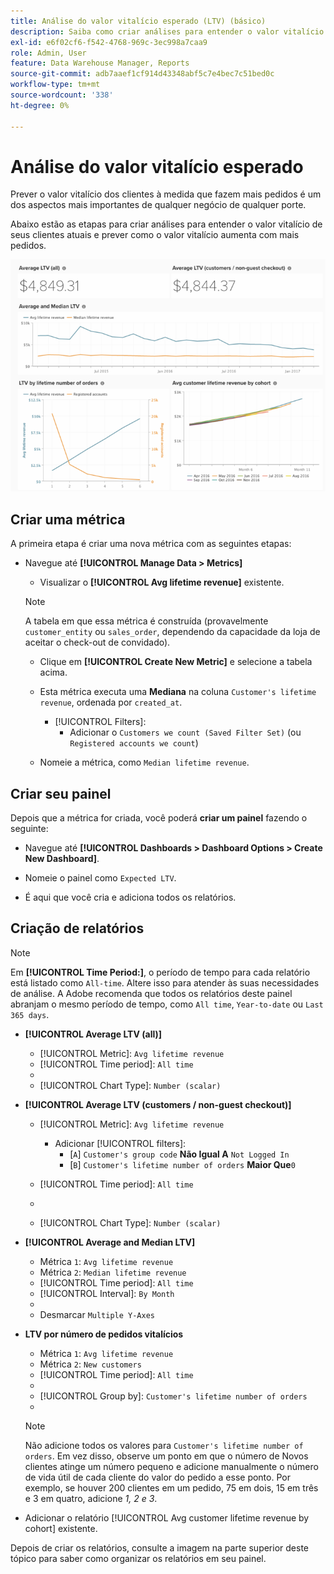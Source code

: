```yaml
---
title: Análise do valor vitalício esperado (LTV) (básico)
description: Saiba como criar análises para entender o valor vitalício dos clientes atuais e prever como esse valor aumenta com mais pedidos.
exl-id: e6f02cf6-f542-4768-969c-3ec998a7caa9
role: Admin, User
feature: Data Warehouse Manager, Reports
source-git-commit: adb7aaef1cf914d43348abf5c7e4bec7c51bed0c
workflow-type: tm+mt
source-wordcount: '338'
ht-degree: 0%

---
```


# Análise do valor vitalício esperado

Prever o valor vitalício dos clientes à medida que fazem mais pedidos é um dos aspectos mais importantes de qualquer negócio de qualquer porte.

Abaixo estão as etapas para criar análises para entender o valor vitalício de seus clientes atuais e prever como o valor vitalício aumenta com mais pedidos.

![valor esperado do tempo de vida](../../assets/expected_ltv_720.png)

## Criar uma métrica

A primeira etapa é criar uma nova métrica com as seguintes etapas:
* Navegue até **[!UICONTROL Manage Data > Metrics]**
   * Visualizar o **[!UICONTROL Avg lifetime revenue]** existente.

  >[!NOTE]
  >
  >A tabela em que essa métrica é construída (provavelmente `customer_entity` ou `sales_order`, dependendo da capacidade da loja de aceitar o check-out de convidado).

   * Clique em **[!UICONTROL Create New Metric]** e selecione a tabela acima.
   * Esta métrica executa uma **Mediana** na coluna `Customer's lifetime revenue`, ordenada por `created_at`.
      * [!UICONTROL Filters]:
         * Adicionar o `Customers we count (Saved Filter Set)` (ou `Registered accounts we count`)

   * Nomeie a métrica, como `Median lifetime revenue`.

## Criar seu painel

Depois que a métrica for criada, você poderá **criar um painel** fazendo o seguinte:
* Navegue até **[!UICONTROL Dashboards > Dashboard Options > Create New Dashboard]**.
* Nomeie o painel como `Expected LTV`.

* É aqui que você cria e adiciona todos os relatórios.

## Criação de relatórios

>[!NOTE]
>
>Em **[!UICONTROL Time Period:]**, o período de tempo para cada relatório está listado como `All-time`. Altere isso para atender às suas necessidades de análise. A Adobe recomenda que todos os relatórios deste painel abranjam o mesmo período de tempo, como `All time`, `Year-to-date` ou `Last 365 days`.

* **[!UICONTROL Average LTV (all)]**
   * [!UICONTROL Metric]: `Avg lifetime revenue`
   * [!UICONTROL Time period]: `All time`
   * 
     [!UICONTROL Intervalo]: `None`
   * [!UICONTROL Chart Type]: `Number (scalar)`

* **[!UICONTROL Average LTV (customers / non-guest checkout)]**
   * [!UICONTROL Metric]: `Avg lifetime revenue`
      * Adicionar [!UICONTROL filters]:
         * [`A`] `Customer's group code` **Não Igual A** `Not Logged In`
         * [`B`] `Customer's lifetime number of orders` **Maior Que**`0`

   * [!UICONTROL Time period]: `All time`
   * 
     [!UICONTROL Intervalo]: `None`
   * [!UICONTROL Chart Type]: `Number (scalar)`

* **[!UICONTROL Average and Median LTV]**
   * Métrica `1`: `Avg lifetime revenue`
   * Métrica `2`: `Median lifetime revenue`
   * [!UICONTROL Time period]: `All time`
   * [!UICONTROL Interval]: `By Month`
   * 
     [!UICONTROL Tipo de gráfico]: `Line`
   * Desmarcar `Multiple Y-Axes`

* **LTV por número de pedidos vitalícios**
   * Métrica `1`: `Avg lifetime revenue`
   * Métrica `2`: `New customers`
   * [!UICONTROL Time period]: `All time`
   * 
     [!UICONTROL Intervalo]: `None`
   * [!UICONTROL Group by]: `Customer's lifetime number of orders`
   * 
     [!UICONTROL Tipo de gráfico]: `Line`

  >[!NOTE]
  >
  >Não adicione todos os valores para `Customer's lifetime number of orders`. Em vez disso, observe um ponto em que o número de Novos clientes atinge um número pequeno e adicione manualmente o número de vida útil de cada cliente do valor do pedido a esse ponto. Por exemplo, se houver 200 clientes em um pedido, 75 em dois, 15 em três e 3 em quatro, adicione *1, 2 e 3*.

* Adicionar o relatório [!UICONTROL Avg customer lifetime revenue by cohort] existente.

Depois de criar os relatórios, consulte a imagem na parte superior deste tópico para saber como organizar os relatórios em seu painel.
